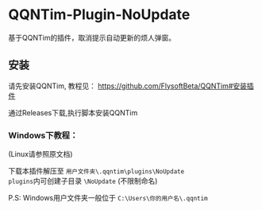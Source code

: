 # QQNTim-Plugin-NoUpdate
基于QQNTim的插件，取消提示自动更新的烦人弹窗。

## 安装
请先安装QQNTim, 教程见：
https://github.com/FlysoftBeta/QQNTim#安装插件

通过Releases下载,执行脚本安装QQNTim

### Windows下教程：
(Linux请参照原文档)

下载本插件解压至 `用户文件夹\.qqntim\plugins\NoUpdate`  
`plugins`内可创建子目录 `\NoUpdate` (不限制命名)

P.S: Windows用户文件夹一般位于 `C:\Users\你的用户名\.qqntim`